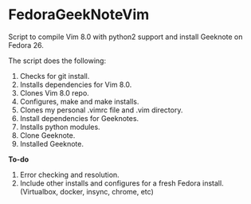 # FedoraGeekNoteVim
Script to compile Vim 8.0 with python2 support and install Geeknote on Fedora 26. 

The script does the following:

1. Checks for git install.
2. Installs dependencies for Vim 8.0.
3. Clones Vim 8.0 repo.
4. Configures, make and make installs.
5. Clones my personal .vimrc file and .vim directory.
6. Install dependencies for Geeknotes. 
7. Installs python modules.
8. Clone Geeknote.
9. Installed Geeknote.

**To-do**

1. Error checking and resolution.
2. Include other installs and configures for a fresh Fedora install.
   (Virtualbox, docker, insync, chrome, etc)
